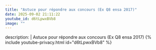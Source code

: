 ```yaml
---
title: "Astuce pour répondre aux concours (Ex Q8 ensa 2017)"
date: 2025-09-02 21:11:22 
youtube_id: d6tLpwxBVb8
image: ""
---
```

description: |
  Astuce pour répondre aux concours (Ex Q8 ensa 2017)
{% include youtube-privacy.html id="d6tLpwxBVb8" %}
